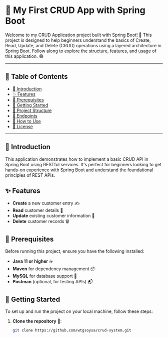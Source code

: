 # 🌱 My First CRUD App with Spring Boot

Welcome to my CRUD Application project built with Spring Boot! 🚀 This project is designed to help beginners understand the basics of Create, Read, Update, and Delete (CRUD) operations using a layered architecture in Spring Boot. Follow along to explore the structure, features, and usage of this application. 😄

---

## 📜 Table of Contents
- [🌟 Introduction](#-introduction)
- [✨ Features](#-features)
- [🔧 Prerequisites](#-prerequisites)
- [🚀 Getting Started](#-getting-started)
- [📂 Project Structure](#-project-structure)
- [🔗 Endpoints](#-endpoints)
- [📝 How to Use](#-how-to-use)
- [📜 License](#-license)

---

## 🌟 Introduction

This application demonstrates how to implement a basic CRUD API in Spring Boot using RESTful services. It's perfect for beginners looking to get hands-on experience with Spring Boot and understand the foundational principles of REST APIs.

## ✨ Features

- **Create** a new customer entry ✍️
- **Read** customer details 📖
- **Update** existing customer information 🔄
- **Delete** customer records 🗑️

## 🔧 Prerequisites

Before running this project, ensure you have the following installed:

- **Java 11 or higher** ☕
- **Maven** for dependency management 📦
- **MySQL** for database support 💾
- **Postman** (optional, for testing APIs) 📬

## 🚀 Getting Started

To set up and run the project on your local machine, follow these steps:

1. **Clone the repository** 📂:
   ```bash
   git clone https://github.com/wtgsoysa/crud-system.git
